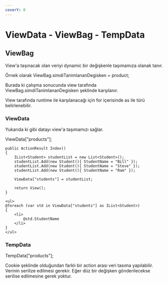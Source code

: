 ```yaml
---
coverY: 0
---
```


# ViewData - ViewBag - TempData

## ViewBag

View'a taşınacak olan veriyi dynamic bir değişkenle taşımamıza olanak tanır.

Örnek olarak ViewBag.simdiTanimlananDegisken = product;

Burada ki çalışma sonucunda view tarafında ViewBag.simdiTanimlananDegisken şeklinde karşılanır.

View tarafında runtime ile karşılanacağı için for içerisinde as ile türü belirlenebilir.

### ViewData

Yukarıda ki gibi datayı view'a taşımamızı sağlar.

ViewData\["products"];

```
public ActionResult Index()
{
    IList<Student> studentList = new List<Student>();
    studentList.Add(new Student(){ StudentName = "Bill" });
    studentList.Add(new Student(){ StudentName = "Steve" });
    studentList.Add(new Student(){ StudentName = "Ram" });

    ViewData["students"] = studentList;
  
    return View();
}
```

```
<ul>
@foreach (var std in ViewData["students"] as IList<Student>)
{
    <li>
        @std.StudentName
    </li>
}
</ul>
```

### TempData

TempData\["products"];

Cookie şeklinde olduğundan farklı bir action arası veri tasıma yapılabilir. Verinin serilize edilmesi gerekir. Eğer düz bir değişken gönderilecekse serilise edilmesine gerek yoktur.



